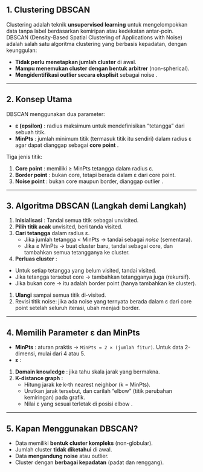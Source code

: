 ## 1. Clustering DBSCAN

Clustering adalah teknik **unsupervised learning** untuk mengelompokkan data tanpa label berdasarkan kemiripan atau kedekatan antar-poin. DBSCAN (Density-Based Spatial Clustering of Applications with Noise) adalah salah satu algoritma clustering yang berbasis kepadatan, dengan keunggulan:

* **Tidak perlu menetapkan jumlah cluster** di awal.
* **Mampu menemukan cluster dengan bentuk arbitrer** (non-spherical).
* **Mengidentifikasi outlier secara eksplisit** sebagai noise .

---

## 2. Konsep Utama

DBSCAN menggunakan dua parameter:

* **ε (epsilon)** : radius maksimum untuk mendefinisikan “tetangga” dari sebuah titik.
* **MinPts** : jumlah minimum titik (termasuk titik itu sendiri) dalam radius ε agar dapat dianggap sebagai  **core point** .

Tiga jenis titik:

1. **Core point** : memiliki ≥ MinPts tetangga dalam radius ε.
2. **Border point** : bukan core, tetapi berada dalam ε dari core point.
3. **Noise point** : bukan core maupun border, dianggap outlier .

---

## 3. Algoritma DBSCAN (Langkah demi Langkah)

1. **Inisialisasi** : Tandai semua titik sebagai unvisited.
2. **Pilih titik acak** unvisited, beri tanda visited.
3. **Cari tetangga** dalam radius ε.
   * Jika jumlah tetangga < MinPts → tandai sebagai *noise* (sementara).
   * Jika ≥ MinPts → buat cluster baru, tandai sebagai core, dan tambahkan semua tetangganya ke cluster.
4. **Perluas cluster** :

* Untuk setiap tetangga yang belum visited, tandai visited.
* Jika tetangga tersebut core → tambahkan tetangganya juga (rekursif).
* Jika bukan core → itu adalah border point (hanya tambahkan ke cluster).

1. **Ulangi** sampai semua titik di-visited.
2. Revisi titik noise: jika ada noise yang ternyata berada dalam ε dari core point setelah seluruh iterasi, ubah menjadi border.

---

## 4. Memilih Parameter ε dan MinPts

* **MinPts** : aturan praktis → `MinPts ≈ 2 × (jumlah fitur)`. Untuk data 2-dimensi, mulai dari 4 atau 5.
* **ε** :

1. **Domain knowledge** : jika tahu skala jarak yang bermakna.
2. **K-distance graph** :
   * Hitung jarak ke k-th nearest neighbor (k = MinPts).
   * Urutkan jarak tersebut, dan carilah “elbow” (titik perubahan kemiringan) pada grafik.
   * Nilai ε yang sesuai terletak di posisi elbow .

---

## 5. Kapan Menggunakan DBSCAN?

* Data memiliki **bentuk cluster kompleks** (non-globular).
* Jumlah cluster **tidak diketahui** di awal.
* Data **mengandung noise** atau outlier.
* Cluster dengan **berbagai kepadatan** (padat dan renggang).
